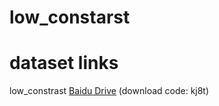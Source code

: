 # low_constarst

# dataset links
low_constrast [Baidu Drive](https://pan.baidu.com/s/1ITy9Bks3UfAzFG15uE7Hzw?pwd=kj8t) (download code: kj8t)
